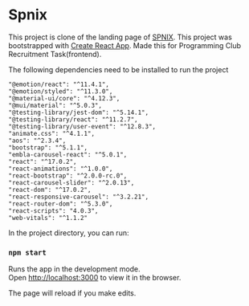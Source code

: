 # Spnix
This project is clone of the landing page of [SPNIX](https://www.spinxdigital.com/).
This project was bootstrapped with [Create React App](https://github.com/facebook/create-react-app).
Made this for Programming Club Recruitment Task(frontend).

The following dependencies need to be installed to run the project

    "@emotion/react": "^11.4.1",
    "@emotion/styled": "^11.3.0",
    "@material-ui/core": "^4.12.3",
    "@mui/material": "^5.0.3",
    "@testing-library/jest-dom": "^5.14.1",
    "@testing-library/react": "^11.2.7",
    "@testing-library/user-event": "^12.8.3",
    "animate.css": "^4.1.1",
    "aos": "^2.3.4",
    "bootstrap": "^5.1.1",
    "embla-carousel-react": "^5.0.1",
    "react": "^17.0.2",
    "react-animations": "^1.0.0",
    "react-bootstrap": "^2.0.0-rc.0",
    "react-carousel-slider": "^2.0.13",
    "react-dom": "^17.0.2",
    "react-responsive-carousel": "^3.2.21",
    "react-router-dom": "^5.3.0",
    "react-scripts": "4.0.3",
    "web-vitals": "^1.1.2"

In the project directory, you can run:

### `npm start`

Runs the app in the development mode.\
Open [http://localhost:3000](http://localhost:3000) to view it in the browser.

The page will reload if you make edits.



